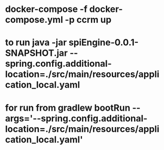 # docker-compose -f docker-compose.yml -p ccrm up
# to run java -jar spiEngine-0.0.1-SNAPSHOT.jar  --spring.config.additional-location=./src/main/resources/application_local.yaml
# for run from gradlew bootRun --args='--spring.config.additional-location=./src/main/resources/application_local.yaml' 
#